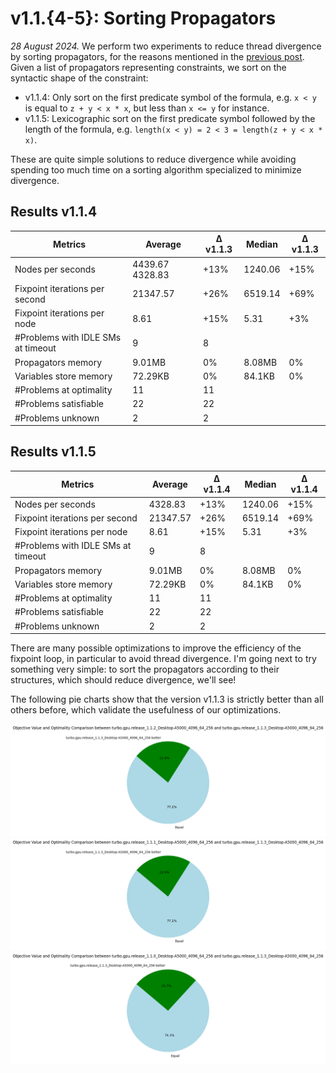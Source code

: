# v1.1.{4-5}: Sorting Propagators

_28 August 2024._ We perform two experiments to reduce thread divergence by sorting propagators, for the reasons mentioned in the [previous post](5-turbo.md).
Given a list of propagators representing constraints, we sort on the syntactic shape of the constraint:

* v1.1.4: Only sort on the first predicate symbol of the formula, e.g. `x < y` is equal to `z + y < x * x`, but less than `x <= y` for instance.
* v1.1.5: Lexicographic sort on the first predicate symbol followed by the length of the formula, e.g. `length(x < y) = 2 < 3 = length(z + y < x * x)`.

These are quite simple solutions to reduce divergence while avoiding spending too much time on a sorting algorithm specialized to minimize divergence.

## Results v1.1.4

| Metrics | Average | Δ v1.1.3 | Median | Δ v1.1.3 |
|---------|---------|----------|--------|---------|
| Nodes per seconds | 4439.67  4328.83 | +13% | 1240.06 | +15% |
| Fixpoint iterations per second | 21347.57 | +26% | 6519.14 | +69% |
| Fixpoint iterations per node | 8.61 | +15% | 5.31 | +3% |
| #Problems with IDLE SMs at timeout | 9 | 8 |||
| Propagators memory | 9.01MB | 0% | 8.08MB | 0% |
| Variables store memory | 72.29KB | 0% | 84.1KB | 0%|
| #Problems at optimality | 11 | 11 | ||
| #Problems satisfiable | 22 | 22 | ||
| #Problems unknown | 2 | 2 | ||

## Results v1.1.5

| Metrics | Average | Δ v1.1.4 | Median | Δ v1.1.4 |
|---------|---------|----------|--------|---------|
| Nodes per seconds | 4328.83 | +13% | 1240.06 | +15% |
| Fixpoint iterations per second | 21347.57 | +26% | 6519.14 | +69% |
| Fixpoint iterations per node | 8.61 | +15% | 5.31 | +3% |
| #Problems with IDLE SMs at timeout | 9 | 8 |||
| Propagators memory | 9.01MB | 0% | 8.08MB | 0% |
| Variables store memory | 72.29KB | 0% | 84.1KB | 0%|
| #Problems at optimality | 11 | 11 | ||
| #Problems satisfiable | 22 | 22 | ||
| #Problems unknown | 2 | 2 | ||

There are many possible optimizations to improve the efficiency of the fixpoint loop, in particular to avoid thread divergence.
I'm going next to try something very simple: to sort the propagators according to their structures, which should reduce divergence, we'll see!

The following pie charts show that the version v1.1.3 is strictly better than all others before, which validate the usefulness of our optimizations.

![TurboGPU-v1.1.2 vs TurboGPU-v1.1.3](turbo-v1.1/turbogpu-v1.1.2-vs-turbogpu-v1.1.3.png)
![TurboGPU-v1.1.1 vs TurboGPU-v1.1.3](turbo-v1.1/turbogpu-v1.1.1-vs-turbogpu-v1.1.3.png)
![TurboGPU-v1.1.0 vs TurboGPU-v1.1.3](turbo-v1.1/turbogpu-v1.1.0-vs-turbogpu-v1.1.3.png)

